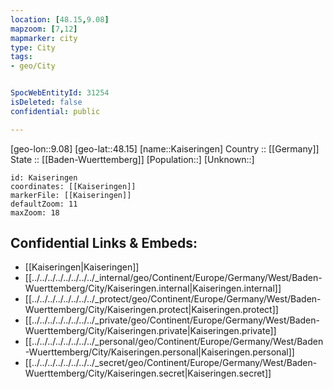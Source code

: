 ```yaml
---
location: [48.15,9.08] 
mapzoom: [7,12] 
mapmarker: city 
type: City
tags:
- geo/City


SpocWebEntityId: 31254
isDeleted: false
confidential: public

---
```

[geo-lon::9.08] 
[geo-lat::48.15] 
[name::Kaiseringen] 
Country :: [[Germany]]  
State :: [[Baden-Wuerttemberg]] 
[Population::] 
[Unknown::] 


```leaflet
id: Kaiseringen
coordinates: [[Kaiseringen]] 
markerFile: [[Kaiseringen]] 
defaultZoom: 11 
maxZoom: 18
```


## Confidential Links & Embeds: 
- [[Kaiseringen|Kaiseringen]]  
- [[../../../../../../../../_internal/geo/Continent/Europe/Germany/West/Baden-Wuerttemberg/City/Kaiseringen.internal|Kaiseringen.internal]] 
- [[../../../../../../../../_protect/geo/Continent/Europe/Germany/West/Baden-Wuerttemberg/City/Kaiseringen.protect|Kaiseringen.protect]] 
- [[../../../../../../../../_private/geo/Continent/Europe/Germany/West/Baden-Wuerttemberg/City/Kaiseringen.private|Kaiseringen.private]] 
- [[../../../../../../../../_personal/geo/Continent/Europe/Germany/West/Baden-Wuerttemberg/City/Kaiseringen.personal|Kaiseringen.personal]] 
- [[../../../../../../../../_secret/geo/Continent/Europe/Germany/West/Baden-Wuerttemberg/City/Kaiseringen.secret|Kaiseringen.secret]] 
